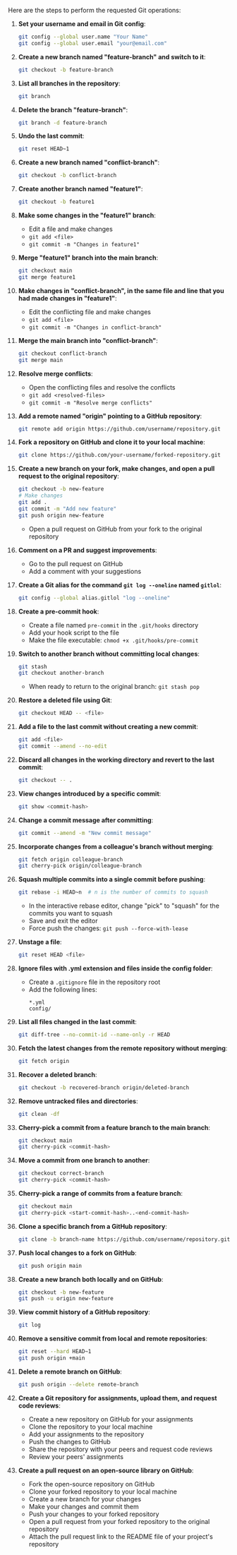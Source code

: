 Here are the steps to perform the requested Git operations:

1. **Set your username and email in Git config**:
   ```bash
   git config --global user.name "Your Name"
   git config --global user.email "your@email.com"
   ```

2. **Create a new branch named "feature-branch" and switch to it**:
   ```bash
   git checkout -b feature-branch
   ```

3. **List all branches in the repository**:
   ```bash
   git branch
   ```

4. **Delete the branch "feature-branch"**:
   ```bash
   git branch -d feature-branch
   ```

5. **Undo the last commit**:
   ```bash
   git reset HEAD~1
   ```

6. **Create a new branch named "conflict-branch"**:
   ```bash
   git checkout -b conflict-branch
   ```

7. **Create another branch named "feature1"**:
   ```bash
   git checkout -b feature1
   ```

8. **Make some changes in the "feature1" branch**:
   - Edit a file and make changes
   - `git add <file>`
   - `git commit -m "Changes in feature1"`

9. **Merge "feature1" branch into the main branch**:
   ```bash
   git checkout main
   git merge feature1
   ```

10. **Make changes in "conflict-branch", in the same file and line that you had made changes in "feature1"**:
    - Edit the conflicting file and make changes
    - `git add <file>`
    - `git commit -m "Changes in conflict-branch"`

11. **Merge the main branch into "conflict-branch"**:
    ```bash
    git checkout conflict-branch
    git merge main
    ```

12. **Resolve merge conflicts**:
    - Open the conflicting files and resolve the conflicts
    - `git add <resolved-files>`
    - `git commit -m "Resolve merge conflicts"`

13. **Add a remote named "origin" pointing to a GitHub repository**:
    ```bash
    git remote add origin https://github.com/username/repository.git
    ```

14. **Fork a repository on GitHub and clone it to your local machine**:
    ```bash
    git clone https://github.com/your-username/forked-repository.git
    ```

15. **Create a new branch on your fork, make changes, and open a pull request to the original repository**:
    ```bash
    git checkout -b new-feature
    # Make changes
    git add .
    git commit -m "Add new feature"
    git push origin new-feature
    ```
    - Open a pull request on GitHub from your fork to the original repository

16. **Comment on a PR and suggest improvements**:
    - Go to the pull request on GitHub
    - Add a comment with your suggestions

17. **Create a Git alias for the command `git log --oneline` named `gitlol`**:
    ```bash
    git config --global alias.gitlol "log --oneline"
    ```

18. **Create a pre-commit hook**:
    - Create a file named `pre-commit` in the `.git/hooks` directory
    - Add your hook script to the file
    - Make the file executable: `chmod +x .git/hooks/pre-commit`

19. **Switch to another branch without committing local changes**:
    ```bash
    git stash
    git checkout another-branch
    ```
    - When ready to return to the original branch: `git stash pop`

20. **Restore a deleted file using Git**:
    ```bash
    git checkout HEAD -- <file>
    ```

21. **Add a file to the last commit without creating a new commit**:
    ```bash
    git add <file>
    git commit --amend --no-edit
    ```

22. **Discard all changes in the working directory and revert to the last commit**:
    ```bash
    git checkout -- .
    ```

23. **View changes introduced by a specific commit**:
    ```bash
    git show <commit-hash>
    ```

24. **Change a commit message after committing**:
    ```bash
    git commit --amend -m "New commit message"
    ```

25. **Incorporate changes from a colleague's branch without merging**:
    ```bash
    git fetch origin colleague-branch
    git cherry-pick origin/colleague-branch
    ```

26. **Squash multiple commits into a single commit before pushing**:
    ```bash
    git rebase -i HEAD~n  # n is the number of commits to squash
    ```
    - In the interactive rebase editor, change "pick" to "squash" for the commits you want to squash
    - Save and exit the editor
    - Force push the changes: `git push --force-with-lease`

27. **Unstage a file**:
    ```bash
    git reset HEAD <file>
    ```

28. **Ignore files with .yml extension and files inside the config folder**:
    - Create a `.gitignore` file in the repository root
    - Add the following lines:
      ```
      *.yml
      config/
      ```

29. **List all files changed in the last commit**:
    ```bash
    git diff-tree --no-commit-id --name-only -r HEAD
    ```

30. **Fetch the latest changes from the remote repository without merging**:
    ```bash
    git fetch origin
    ```

31. **Recover a deleted branch**:
    ```bash
    git checkout -b recovered-branch origin/deleted-branch
    ```

32. **Remove untracked files and directories**:
    ```bash
    git clean -df
    ```

33. **Cherry-pick a commit from a feature branch to the main branch**:
    ```bash
    git checkout main
    git cherry-pick <commit-hash>
    ```

34. **Move a commit from one branch to another**:
    ```bash
    git checkout correct-branch
    git cherry-pick <commit-hash>
    ```

35. **Cherry-pick a range of commits from a feature branch**:
    ```bash
    git checkout main
    git cherry-pick <start-commit-hash>..<end-commit-hash>
    ```

36. **Clone a specific branch from a GitHub repository**:
    ```bash
    git clone -b branch-name https://github.com/username/repository.git
    ```

37. **Push local changes to a fork on GitHub**:
    ```bash
    git push origin main
    ```

38. **Create a new branch both locally and on GitHub**:
    ```bash
    git checkout -b new-feature
    git push -u origin new-feature
    ```

39. **View commit history of a GitHub repository**:
    ```bash
    git log
    ```

40. **Remove a sensitive commit from local and remote repositories**:
    ```bash
    git reset --hard HEAD~1
    git push origin +main
    ```

41. **Delete a remote branch on GitHub**:
    ```bash
    git push origin --delete remote-branch
    ```

42. **Create a Git repository for assignments, upload them, and request code reviews**:
    - Create a new repository on GitHub for your assignments
    - Clone the repository to your local machine
    - Add your assignments to the repository
    - Push the changes to GitHub
    - Share the repository with your peers and request code reviews
    - Review your peers' assignments

43. **Create a pull request on an open-source library on GitHub**:
    - Fork the open-source repository on GitHub
    - Clone your forked repository to your local machine
    - Create a new branch for your changes
    - Make your changes and commit them
    - Push your changes to your forked repository
    - Open a pull request from your forked repository to the original repository
    - Attach the pull request link to the README file of your project's repository
